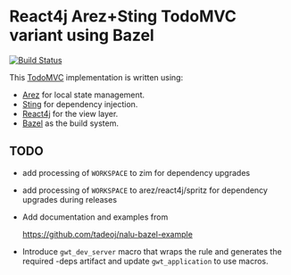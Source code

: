 # React4j Arez+Sting TodoMVC variant using Bazel

[![Build Status](https://api.travis-ci.com/react4j/react4j-todomvc.png?branch=sting_bazel)](http://travis-ci.org/react4j/react4j-todomvc)

This [TodoMVC](http://todomvc.com/) implementation is written using:

* [Arez](https://arez.github.io) for local state management.
* [Sting](https://sting-ioc.github.io/) for dependency injection.
* [React4j](https://react4j.github.io) for the view layer.
* [Bazel](https://bazel.build/) as the build system.

## TODO

* add processing of `WORKSPACE` to zim for dependency upgrades

* add processing of `WORKSPACE` to arez/react4j/spritz for dependency upgrades during releases

* Add documentation and examples from

  https://github.com/tadeoj/nalu-bazel-example

* Introduce `gwt_dev_server` macro that wraps the rule and generates the required -deps artifact
  and update `gwt_application` to use macros.
